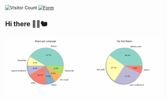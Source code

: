 ![Visitor Count](https://komarev.com/ghpvc/?username=yuhi-sa&color=lightgrey)
<a href ="https://forms.gle/ZBNynKqpioeyDmnMA">![Form](https://img.shields.io/website?label=contact&logo=Gmail&url=https%3A%2F%2Fforms.gle%2FZBNynKqpioeyDmnMA)</a>
## Hi there 👋🐧🐿
<img src="https://github.com/yuhi-sa/github_cards/blob/master/cards/lang.gif?raw=true" width="50%"><img src="https://github.com/yuhi-sa/github_cards/blob/master/cards/top.gif?raw=true" width="50%">
